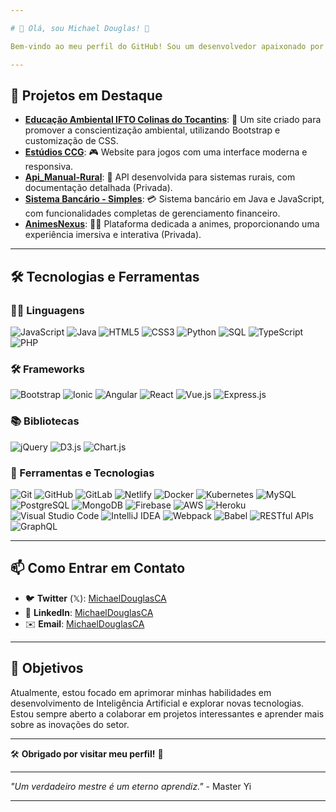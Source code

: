 ```yaml
---

# 👑 Olá, sou Michael Douglas! 👋

Bem-vindo ao meu perfil do GitHub! Sou um desenvolvedor apaixonado por tecnologia, com experiência em diversas áreas de desenvolvimento web e software. Aqui você encontrará uma seleção dos meus projetos mais recentes e interessantes.

---
```


## 🚀 Projetos em Destaque

- **[Educação Ambiental IFTO Colinas do Tocantins](https://michaeldouglasca.github.io/Educacao-Ambiental-IFTO-Colinas-do-Tocantins/)**: 🌿 Um site criado para promover a conscientização ambiental, utilizando Bootstrap e customização de CSS.
- **[Estúdios CCG](https://ccg-studios.netlify.app/)**: 🎮 Website para jogos com uma interface moderna e responsiva.
- **[Api_Manual-Rural](#)**: 🌾 API desenvolvida para sistemas rurais, com documentação detalhada (Privada).
- **[Sistema Bancário - Simples](https://github.com/MichaelDouglasCA/Sistema-Bancario)**: 💳 Sistema bancário em Java e JavaScript, com funcionalidades completas de gerenciamento financeiro.
- **[AnimesNexus](#)**: 🏴‍☠️ Plataforma dedicada a animes, proporcionando uma experiência imersiva e interativa (Privada).

---

## 🛠 Tecnologias e Ferramentas

### 🧑‍💻 Linguagens

![JavaScript](https://img.shields.io/badge/-JavaScript-F7DF1C?logo=javascript&logoColor=black)
![Java](https://img.shields.io/badge/-Java-007396?logo=java&logoColor=white)
![HTML5](https://img.shields.io/badge/-HTML5-E34F26?logo=html5&logoColor=white)
![CSS3](https://img.shields.io/badge/-CSS3-1572B6?logo=css3&logoColor=white)
![Python](https://img.shields.io/badge/-Python-3776AB?logo=python&logoColor=white)
![SQL](https://img.shields.io/badge/-SQL-003B57?logo=postgresql&logoColor=white)
![TypeScript](https://img.shields.io/badge/-TypeScript-007ACC?logo=typescript&logoColor=white)
![PHP](https://img.shields.io/badge/-PHP-777BB4?logo=php&logoColor=white)

### 🛠 Frameworks

![Bootstrap](https://img.shields.io/badge/-Bootstrap-563D7C?logo=bootstrap&logoColor=white)
![Ionic](https://img.shields.io/badge/-Ionic-3880FF?logo=ionic&logoColor=white)
![Angular](https://img.shields.io/badge/-Angular-DD0031?logo=angular&logoColor=white)
![React](https://img.shields.io/badge/-React-61DAFB?logo=react&logoColor=black)
![Vue.js](https://img.shields.io/badge/-Vue.js-4FC08D?logo=vue.js&logoColor=white)
![Express.js](https://img.shields.io/badge/-Express.js-000000?logo=express&logoColor=white)

### 📚 Bibliotecas

![jQuery](https://img.shields.io/badge/-jQuery-0769AD?logo=jquery&logoColor=white)
![D3.js](https://img.shields.io/badge/-D3.js-F9A03C?logo=d3.js&logoColor=black)
![Chart.js](https://img.shields.io/badge/-Chart.js-F53838?logo=chart.js&logoColor=white)

### 🧰 Ferramentas e Tecnologias

![Git](https://img.shields.io/badge/-Git-F05032?logo=git&logoColor=white)
![GitHub](https://img.shields.io/badge/-GitHub-181717?logo=github&logoColor=white)
![GitLab](https://img.shields.io/badge/-GitLab-FC6D26?logo=gitlab&logoColor=white)
![Netlify](https://img.shields.io/badge/-Netlify-00C7B7?logo=netlify&logoColor=white)
![Docker](https://img.shields.io/badge/-Docker-2496ED?logo=docker&logoColor=white)
![Kubernetes](https://img.shields.io/badge/-Kubernetes-326CE5?logo=kubernetes&logoColor=white)
![MySQL](https://img.shields.io/badge/-MySQL-4479A1?logo=mysql&logoColor=white)
![PostgreSQL](https://img.shields.io/badge/-PostgreSQL-4169E1?logo=postgresql&logoColor=white)
![MongoDB](https://img.shields.io/badge/-MongoDB-47A248?logo=mongodb&logoColor=white)
![Firebase](https://img.shields.io/badge/-Firebase-F7DF1C?logo=firebase&logoColor=black)
![AWS](https://img.shields.io/badge/-AWS-232F3E?logo=amazonaws&logoColor=white)
![Heroku](https://img.shields.io/badge/-Heroku-430098?logo=heroku&logoColor=white)
![Visual Studio Code](https://img.shields.io/badge/-Visual%20Studio%20Code-007ACC?logo=visual-studio-code&logoColor=white)
![IntelliJ IDEA](https://img.shields.io/badge/-IntelliJ%20IDEA-000000?logo=intellij-idea&logoColor=white)
![Webpack](https://img.shields.io/badge/-Webpack-8DD6F9?logo=webpack&logoColor=black)
![Babel](https://img.shields.io/badge/-Babel-F9DC3E?logo=babel&logoColor=black)
![RESTful APIs](https://img.shields.io/badge/-RESTful%20APIs-00C7B7?logo=api&logoColor=white)
![GraphQL](https://img.shields.io/badge/-GraphQL-E434AA?logo=graphql&logoColor=white)

---

## 📫 Como Entrar em Contato

- 🐦 **Twitter** (𝕏): [MichaelDouglasCA](https://x.com/MichaelCCG96710)
- 💼 **LinkedIn**: [MichaelDouglasCA](https://www.linkedin.com/in/michaeldouglasca/)
- ✉️ **Email**: [MichaelDouglasCA](mailto:michaeldouglascruzalves@gmail.com)

---

## 🎯 Objetivos

Atualmente, estou focado em aprimorar minhas habilidades em desenvolvimento de Inteligência Artificial e explorar novas tecnologias. Estou sempre aberto a colaborar em projetos interessantes e aprender mais sobre as inovações do setor.

---

🛠️ **Obrigado por visitar meu perfil!** 🚀

---

*"Um verdadeiro mestre é um eterno aprendiz."* - Master Yi

--- 
